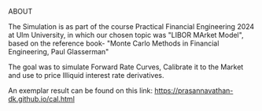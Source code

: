 ABOUT

The Simulation is as part of the course Practical Financial Engineering 2024 at Ulm University, in which our chosen topic was "LIBOR MArket Model", based on the reference book- "Monte Carlo Methods in Financial Engineering, Paul Glasserman"

The goal was to simulate Forward Rate Curves, Calibrate it to the Market and use to price Illiquid interest rate derivatives.

An exemplar result can be found on this link: https://prasannavathan-dk.github.io/cal.html
